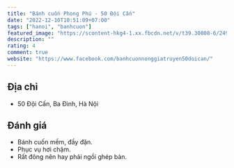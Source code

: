 ```yaml
---
title: "Bánh cuốn Phong Phú - 50 Đội Cấn"
date: "2022-12-10T10:51:09+07:00"
tags: ["hanoi", "banhcuon"]
featured_image: "https://scontent-hkg4-1.xx.fbcdn.net/v/t39.30808-6/249260742_185126307119237_661859574200757482_n.jpg?stp=dst-jpg_p526x296&_nc_cat=103&ccb=1-7&_nc_sid=8bfeb9&_nc_ohc=KJ2iWjJPDR8AX-yq34R&_nc_ht=scontent-hkg4-1.xx&oh=00_AfBrFFnyovpduHMaQv4ZUvxdjhk2N00Bj8ivjVBZyq3vdg&oe=6399A0F0"
description: ""
rating: 4
comment: true
website: "https://www.facebook.com/banhcuonnonggiatruyen50doican/"
---
```


## Địa chỉ

- 50 Đội Cấn, Ba Đình, Hà Nội

## Đánh giá

- Bánh cuốn mềm, đầy đặn.
- Phục vụ hơi chậm.
- Rất đông nên hay phải ngồi ghép bàn.